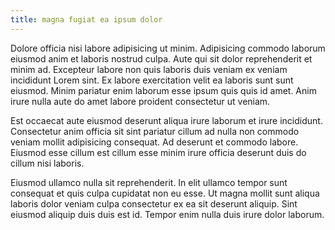 ```yaml
---
title: magna fugiat ea ipsum dolor
---
```


Dolore officia nisi labore adipisicing ut minim. Adipisicing commodo laborum eiusmod anim et laboris nostrud culpa. Aute qui sit dolor reprehenderit et minim ad. Excepteur labore non quis laboris duis veniam ex veniam incididunt Lorem sint. Ex labore exercitation velit ea laboris sunt sunt eiusmod. Minim pariatur enim laborum esse ipsum quis quis id amet. Anim irure nulla aute do amet labore proident consectetur ut veniam.

Est occaecat aute eiusmod deserunt aliqua irure laborum et irure incididunt. Consectetur anim officia sit sint pariatur cillum ad nulla non commodo veniam mollit adipisicing consequat. Ad deserunt et commodo labore. Eiusmod esse cillum est cillum esse minim irure officia deserunt duis do cillum nisi laboris.

Eiusmod ullamco nulla sit reprehenderit. In elit ullamco tempor sunt consequat et quis culpa cupidatat non eu esse. Ut magna mollit sunt aliqua laboris dolor veniam culpa consectetur ex ea sit deserunt aliquip. Sint eiusmod aliquip duis duis est id. Tempor enim nulla duis irure dolor laborum.